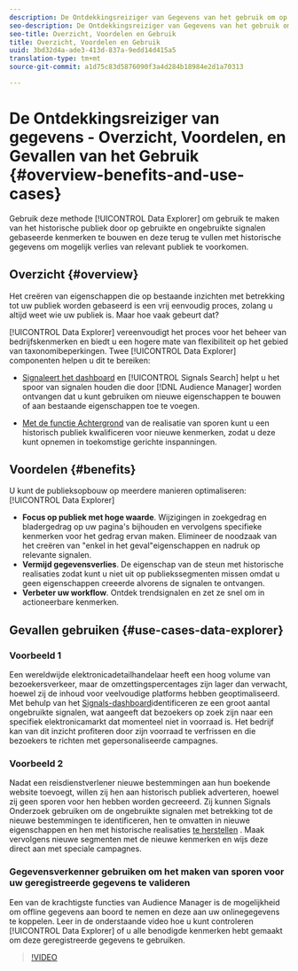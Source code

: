 ```yaml
---
description: De Ontdekkingsreiziger van Gegevens van het gebruik om op historisch publiek te kapitaliseren door eigenschappen te bouwen die op gebruikte en ongebruikte signalen worden gebaseerd, en hen te herstellen met historische gegevens om potentieel verlies van relevant publiek te vermijden.
seo-description: De Ontdekkingsreiziger van Gegevens van het gebruik om op historisch publiek te kapitaliseren door eigenschappen te bouwen die op gebruikte en ongebruikte signalen worden gebaseerd, en hen te herstellen met historische gegevens om potentieel verlies van relevant publiek te vermijden.
seo-title: Overzicht, Voordelen en Gebruik
title: Overzicht, Voordelen en Gebruik
uuid: 3bd32d4a-ade3-413d-837a-9edd14d415a5
translation-type: tm+mt
source-git-commit: a1d75c83d5876090f3a4d284b18984e2d1a70313

---
```



# De Ontdekkingsreiziger van gegevens - Overzicht, Voordelen, en Gevallen van het Gebruik {#overview-benefits-and-use-cases}

Gebruik deze methode [!UICONTROL Data Explorer] om gebruik te maken van het historische publiek door op gebruikte en ongebruikte signalen gebaseerde kenmerken te bouwen en deze terug te vullen met historische gegevens om mogelijk verlies van relevant publiek te voorkomen.

## Overzicht {#overview}

Het creëren van eigenschappen die op bestaande inzichten met betrekking tot uw publiek worden gebaseerd is een vrij eenvoudig proces, zolang u altijd weet wie uw publiek is. Maar hoe vaak gebeurt dat?

[!UICONTROL Data Explorer] vereenvoudigt het proces voor het beheer van bedrijfskenmerken en biedt u een hogere mate van flexibiliteit op het gebied van taxonomibeperkingen. Twee [!UICONTROL Data Explorer] componenten helpen u dit te bereiken:

* [Signaleert het dashboard](../../features/data-explorer/data-explorer-signals-dashboard.md) en [!UICONTROL Signals Search] helpt u het spoor van signalen houden die door [!DNL Audience Manager] worden ontvangen dat u kunt gebruiken om nieuwe eigenschappen te bouwen of aan bestaande eigenschappen toe te voegen.

* [Met de functie Achtergrond](../../features/data-explorer/data-explorer-trait-backfill.md) van de realisatie van sporen kunt u een historisch publiek kwalificeren voor nieuwe kenmerken, zodat u deze kunt opnemen in toekomstige gerichte inspanningen.

## Voordelen {#benefits}

U kunt de publieksopbouw op meerdere manieren optimaliseren: [!UICONTROL Data Explorer]

* **Focus op publiek met hoge waarde**. Wijzigingen in zoekgedrag en bladergedrag op uw pagina&#39;s bijhouden en vervolgens specifieke kenmerken voor het gedrag ervan maken. Elimineer de noodzaak van het creëren van &quot;enkel in het geval&quot;eigenschappen en nadruk op relevante signalen.
* **Vermijd gegevensverlies**. De eigenschap van de steun met historische realisaties zodat kunt u niet uit op publiekssegmenten missen omdat u geen eigenschappen creeerde alvorens de signalen te ontvangen.
* **Verbeter uw workflow**. Ontdek trendsignalen en zet ze snel om in actioneerbare kenmerken.

## Gevallen gebruiken {#use-cases-data-explorer}

### Voorbeeld 1

Een wereldwijde elektronicadetailhandelaar heeft een hoog volume van bezoekersverkeer, maar de omzettingspercentages zijn lager dan verwacht, hoewel zij de inhoud voor veelvoudige platforms hebben geoptimaliseerd. Met behulp van het [Signals-dashboard](../../features/data-explorer/data-explorer-signals-dashboard.md)identificeren ze een groot aantal ongebruikte signalen, wat aangeeft dat bezoekers op zoek zijn naar een specifiek elektronicamarkt dat momenteel niet in voorraad is. Het bedrijf kan van dit inzicht profiteren door zijn voorraad te verfrissen en die bezoekers te richten met gepersonaliseerde campagnes.

### Voorbeeld 2

Nadat een reisdienstverlener nieuwe bestemmingen aan hun boekende website toevoegt, willen zij hen aan historisch publiek adverteren, hoewel zij geen sporen voor hen hebben worden gecreeerd. Zij kunnen Signals Onderzoek gebruiken om de ongebruikte signalen met betrekking tot de nieuwe bestemmingen te identificeren, hen te omvatten in nieuwe eigenschappen en hen met historische realisaties [te herstellen](../../features/data-explorer/data-explorer-trait-backfill.md) . Maak vervolgens nieuwe segmenten met de nieuwe kenmerken en wijs deze direct aan met speciale campagnes.

### Gegevensverkenner gebruiken om het maken van sporen voor uw geregistreerde gegevens te valideren

Een van de krachtigste functies van Audience Manager is de mogelijkheid om offline gegevens aan boord te nemen en deze aan uw onlinegegevens te koppelen. Leer in de onderstaande video hoe u kunt controleren [!UICONTROL Data Explorer] of u alle benodigde kenmerken hebt gemaakt om deze geregistreerde gegevens te gebruiken.

>[!VIDEO](https://video.tv.adobe.com/v/25149/)